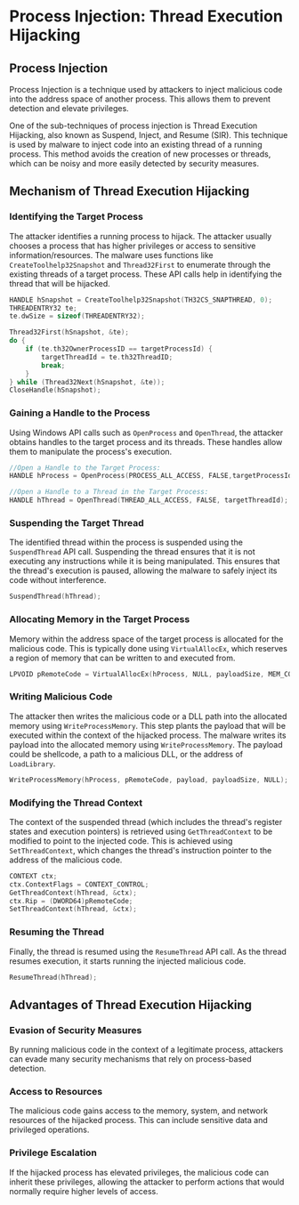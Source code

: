# Process Injection: Thread Execution Hijacking

## Process Injection

Process Injection is a technique used by attackers to inject malicious code into the address space of another process. This allows them to prevent detection and elevate privileges.

One of the sub-techniques of process injection is Thread Execution Hijacking, also known as Suspend, Inject, and Resume (SIR). This technique is used by malware to inject code into an existing thread of a running process. This method avoids the creation of new processes or threads, which can be noisy and more easily detected by security measures.

## Mechanism of Thread Execution Hijacking

### Identifying the Target Process

The attacker identifies a running process to hijack. The attacker usually chooses a process that has higher privileges or access to sensitive information/resources. The malware uses functions like `CreateToolhelp32Snapshot` and `Thread32First` to enumerate through the existing threads of a target process. These API calls help in identifying the thread that will be hijacked.

```cpp
HANDLE hSnapshot = CreateToolhelp32Snapshot(TH32CS_SNAPTHREAD, 0);
THREADENTRY32 te;
te.dwSize = sizeof(THREADENTRY32);

Thread32First(hSnapshot, &te);
do {
    if (te.th32OwnerProcessID == targetProcessId) {
        targetThreadId = te.th32ThreadID;
        break;
    }
} while (Thread32Next(hSnapshot, &te));
CloseHandle(hSnapshot);

```
### Gaining a Handle to the Process

Using Windows API calls such as `OpenProcess` and `OpenThread`, the attacker obtains handles to the target process and its threads. These handles allow them to manipulate the process's execution.

```cpp
//Open a Handle to the Target Process:
HANDLE hProcess = OpenProcess(PROCESS_ALL_ACCESS, FALSE,targetProcessId);

//Open a Handle to a Thread in the Target Process:
HANDLE hThread = OpenThread(THREAD_ALL_ACCESS, FALSE, targetThreadId);

```

### Suspending the Target Thread

The identified thread within the process is suspended using the `SuspendThread` API call. Suspending the thread ensures that it is not executing any instructions while it is being manipulated. This ensures that the thread's execution is paused, allowing the malware to safely inject its code without interference.

```cpp
SuspendThread(hThread);

```

### Allocating Memory in the Target Process

Memory within the address space of the target process is allocated for the malicious code. This is typically done using `VirtualAllocEx`, which reserves a region of memory that can be written to and executed from.

```cpp
LPVOID pRemoteCode = VirtualAllocEx(hProcess, NULL, payloadSize, MEM_COMMIT, PAGE_EXECUTE_READWRITE);

```

### Writing Malicious Code

The attacker then writes the malicious code or a DLL path into the allocated memory using `WriteProcessMemory`. This step plants the payload that will be executed within the context of the hijacked process. The malware writes its payload into the allocated memory using `WriteProcessMemory`. The payload could be shellcode, a path to a malicious DLL, or the address of `LoadLibrary`.

```cpp
WriteProcessMemory(hProcess, pRemoteCode, payload, payloadSize, NULL);

```

### Modifying the Thread Context

The context of the suspended thread (which includes the thread's register states and execution pointers) is retrieved using `GetThreadContext` to be modified to point to the injected code. This is achieved using `SetThreadContext`, which changes the thread's instruction pointer to the address of the malicious code.

```cpp
CONTEXT ctx;
ctx.ContextFlags = CONTEXT_CONTROL;
GetThreadContext(hThread, &ctx);
ctx.Rip = (DWORD64)pRemoteCode;
SetThreadContext(hThread, &ctx);

```
### Resuming the Thread

Finally, the thread is resumed using the `ResumeThread` API call. As the thread resumes execution, it starts running the injected malicious code.

```cpp
ResumeThread(hThread);

```

## Advantages of Thread Execution Hijacking

### Evasion of Security Measures

By running malicious code in the context of a legitimate process, attackers can evade many security mechanisms that rely on process-based detection.

### Access to Resources

The malicious code gains access to the memory, system, and network resources of the hijacked process. This can include sensitive data and privileged operations.

### Privilege Escalation

If the hijacked process has elevated privileges, the malicious code can inherit these privileges, allowing the attacker to perform actions that would normally require higher levels of access.
